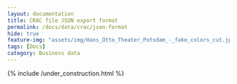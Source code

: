 ```yaml
---
layout: documentation
title: CRAC file JSON export format
permalink: /docs/data/crac/json-format
hide: true
feature-img: "assets/img/Hans_Otto_Theater_Potsdam_-_fake_colors_cut.jpg"
tags: [Docs]
category: Business data
---
```


{% include /under_construction.html %}